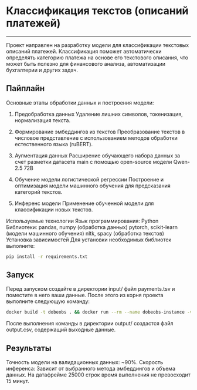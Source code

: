 # Классификация текстов (описаний платежей)
---

Проект направлен на разработку модели для классификации текстовых описаний платежей. Классификация поможет автоматически определять категорию платежа на основе его текстового описания, что может быть полезно для финансового анализа, автоматизации бухгалтерии и других задач.

## Пайплайн
Основные этапы обработки данных и построения модели:
1) Предобработка данных
Удаление лишних символов, токенизация, нормализация текста.

2) Формирование эмбеддингов из текстов
Преобразование текстов в числовое представление с использованием методов обработки естественного языка (ruBERT).

3) Аугментация данных
Расширение обучающего набора данных за счет разметки датасета main с помощью open-source модели Qwen-2.5 72B

4) Обучение модели логистической регрессии
Построение и оптимизация модели машинного обучения для предсказания категорий текстов.

5) Инференс модели
Применение обученной модели для классификации новых текстов.

Используемые технологии
Язык программирования: Python
Библиотеки:
pandas, numpy (обработка данных)
pytorch, scikit-learn (модели машинного обучения)
nltk, spacy (обработка текстов)
Установка зависимостей
Для установки необходимых библиотек выполните:


```bash
pip install -r requirements.txt
```

## Запуск
Перед запуском создайте в директории input/ файл payments.tsv и поместите в него ваши данные.
После этого из корня проекта выполните следующую команду:
```bash
docker build -t dobeobs . && docker run --rm --name dobeobs-instance -v "./output:/app/output" -v "./input:/app/input" dobeobs
```
После выполнения команды в директории output/ создастся файл output.csv, содержащий выходные данные.

## Результаты
Точность модели на валидационных данных: ~90%.
Скорость инференса: Зависит от выбранного метода эмбеддингов и объема данных. На датафрейме 25000 строк время выполнения не превосходит 15 минут.
